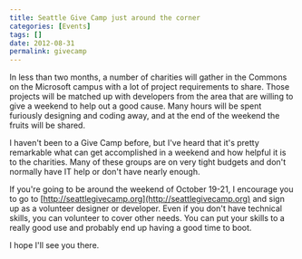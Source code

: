 ```yaml
---
title: Seattle Give Camp just around the corner
categories: [Events]
tags: []
date: 2012-08-31
permalink: givecamp
---
```


In less than two months, a number of charities will gather in the Commons on the Microsoft campus with a lot of project requirements to share. Those projects will be matched up with developers from the area that are willing to give a weekend to help out a good cause. Many hours will be spent furiously designing and coding away, and at the end of the weekend the fruits will be shared.

I haven&#39;t been to a Give Camp before, but I&#39;ve heard that it&#39;s pretty remarkable what can get accomplished in a weekend and how helpful it is to the charities. Many of these groups are on very tight budgets and don&#39;t normally have IT help or don&#39;t have nearly enough.

If you&#39;re going to be around the weekend of October 19-21, I encourage you to go to [http://seattlegivecamp.org](http://seattlegivecamp.org) and sign up as a volunteer designer or developer. Even if you don&#39;t have technical skills, you can volunteer to cover other needs. You can put your skills to a really good use and probably end up having a good time to boot.

I hope I&#39;ll see you there.